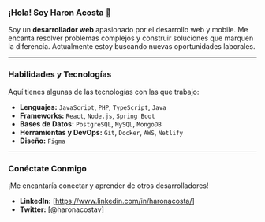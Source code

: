 ### ¡Hola! Soy Haron Acosta 👋

Soy un **desarrollador web** apasionado por el desarrollo web y mobile. Me encanta resolver problemas complejos y construir soluciones que marquen la diferencia. Actualmente estoy buscando  nuevas oportunidades laborales.

---

### Habilidades y Tecnologías

Aquí tienes algunas de las tecnologías con las que trabajo:

* **Lenguajes:** `JavaScript`, `PHP`, `TypeScript`, `Java`
* **Frameworks:** `React`, `Node.js`, `Spring Boot`
* **Bases de Datos:** `PostgreSQL`, `MySQL`, `MongoDB`
* **Herramientas y DevOps:** `Git`, `Docker`, `AWS`, `Netlify`
* **Diseño:** `Figma`

---

### Conéctate Conmigo

¡Me encantaría conectar y aprender de otros desarrolladores!

* **LinkedIn:** [https://www.linkedin.com/in/haronacosta/]
* **Twitter:** [@haronacostav]

<!---
haronacosta/haronacosta is a ✨ special ✨ repository because its `README.md` (this file) appears on your GitHub profile.
You can click the Preview link to take a look at your changes.
--->

